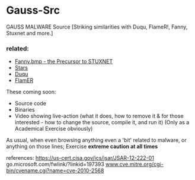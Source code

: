 # Gauss-Src
GAUSS MALWARE Source  [Striking similarities with Duqu, FlameR!, Fanny, Stuxnet and more.]  


### related:
- [Fanny.bmp - the Precursor to STUXNET](https://github.com/loneicewolf/fanny.bmp)
- [Stars](https://github.com/loneicewolf/Stars-virus)
- [Duqu](https://github.com/loneicewolf/DUQU)
- [FlamER](https://github.com/loneicewolf/flame-sourcecode)

These coming soon:

 - Source code
 - Binaries
 - Video showing live-action (what it does, how to remove it &amp; for those interested - how to change the source, compile it, and run it) (Only as a Academical Exercise obviously)
 
As usual, when even browsing anything even a 'bit' related to malware, or anything on those lines;
  Exercise **extreme caution at all times**




references:
https://us-cert.cisa.gov/ics/jsar/JSAR-12-222-01
go.microsoft.com/fwlink/?linkid=197393
www.cve.mitre.org/cgi-bin/cvename.cgi?name=cve-2010-2568
